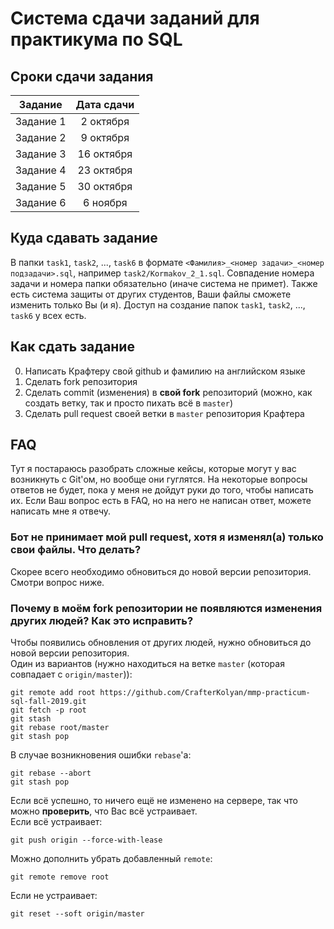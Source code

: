 # Система сдачи заданий для практикума по SQL

## Сроки сдачи задания

| Задание       | Дата сдачи |
| ------------- |:----------:|
| Задание 1     | 2 октября    |
| Задание 2     | 9 октября |
| Задание 3  | 16 октября |
| Задание 4  | 23 октября |
| Задание 5  | 30 октября |
| Задание 6  | 6 ноября |

## Куда сдавать задание
В папки `task1`, `task2`, ..., `task6` в формате `<Фамилия>_<номер задачи>_<номер подзадачи>.sql`, например `task2/Kormakov_2_1.sql`.
Совпадение номера задачи и номера папки обязательно (иначе система не примет).
Также есть система защиты от других студентов, Ваши файлы сможете изменить только Вы (и я).
Доступ на создание папок `task1`, `task2`, ..., `task6` у всех есть.

## Как сдать задание
0. Написать Крафтеру свой github и фамилию на английском языке
1. Сделать fork репозитория
2. Сделать commit (изменения) в **свой fork** репозиторий (можно, как создать ветку, так и просто пихать всё в `master`)
3. Сделать pull request своей ветки в `master` репозитория Крафтерa

## FAQ
Тут я постараюсь разобрать сложные кейсы, которые могут у вас возникнуть с Git'ом, но вообще они гуглятся.
На некоторые вопросы ответов не будет, пока у меня не дойдут руки до того, чтобы написать их.
Если Ваш вопрос есть в FAQ, но на него не написан ответ, можете написать мне я отвечу.

### Бот не принимает мой pull request, хотя я изменял(а) только свои файлы. Что делать?
Скорее всего необходимо обновиться до новой версии репозитория. Смотри вопрос ниже.

### Почему в моём fork репозитории не появляются изменения других людей? Как это исправить?
Чтобы появились обновления от других людей, нужно обновиться до новой версии репозитория.  
Один из вариантов (нужно находиться на ветке `master` (которая совпадает с `origin/master`)):
```
git remote add root https://github.com/CrafterKolyan/mmp-practicum-sql-fall-2019.git
git fetch -p root
git stash
git rebase root/master
git stash pop
```
В случае возникновения ошибки `rebase`'a:
```
git rebase --abort
git stash pop
```
Если всё успешно, то ничего ещё не изменено на сервере, так что можно **проверить**, что Вас всё устраивает.  
Если всё устраивает:
```
git push origin --force-with-lease
```
Можно дополнить убрать добавленный `remote`:
```
git remote remove root
```
Если не устраивает:
```
git reset --soft origin/master
```